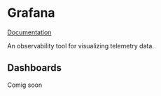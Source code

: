 # Grafana
[Documentation](https://grafana.com/oss/grafana/)

An observability tool for visualizing telemetry data.

## Dashboards

Comig soon
